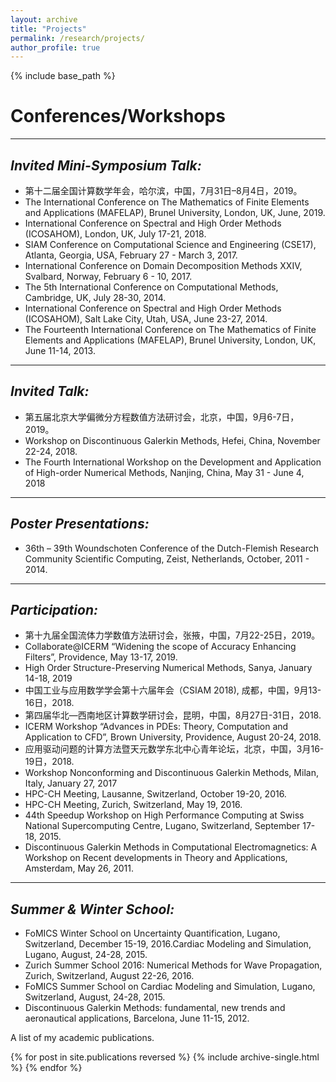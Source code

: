 ```yaml
---
layout: archive
title: "Projects"
permalink: /research/projects/
author_profile: true
---
```


{% include base_path %}

# Conferences/Workshops

***
## _Invited Mini-Symposium Talk:_
* 第十二届全国计算数学年会，哈尔滨，中国，7月31日–8月4日，2019。
* The International Conference on The Mathematics of Finite Elements and Applications (MAFELAP), Brunel University, London, UK, June, 2019.
* International Conference on Spectral and High Order Methods (ICOSAHOM), London, UK, July 17-21, 2018.
* SIAM Conference on Computational Science and Engineering (CSE17), Atlanta, Georgia, USA, February 27 - March 3, 2017.
* International Conference on Domain Decomposition Methods XXIV, Svalbard, Norway, February 6 - 10, 2017.
* The 5th International Conference on Computational Methods, Cambridge, UK, July 28-30, 2014.
* International Conference on Spectral and High Order Methods (ICOSAHOM), Salt Lake City, Utah, USA, June 23-27, 2014.
* The Fourteenth International Conference on The Mathematics of Finite Elements and Applications (MAFELAP), Brunel University, London, UK, June 11-14, 2013.

***
## _Invited Talk:_
* 第五届北京大学偏微分方程数值方法研讨会，北京，中国，9月6-7日， 2019。
* Workshop on Discontinuous Galerkin Methods, Hefei, China, November 22-24, 2018.
* The Fourth International Workshop on the Development and Application of High-order Numerical Methods, Nanjing, China, May 31 - June 4, 2018

***
## _Poster Presentations:_
* 36th – 39th Woundschoten Conference of the Dutch-Flemish Research Community Scientific Computing, Zeist, Netherlands, October, 2011 - 2014.

***
## _Participation:_
* 第十九届全国流体力学数值方法研讨会，张掖，中国，7月22-25日，2019。 
* Collaborate@ICERM “Widening the scope of Accuracy Enhancing Filters”, Providence, May 13-17, 2019.
* High Order Structure-Preserving Numerical Methods, Sanya, January 14-18, 2019
* 中国工业与应用数学学会第十六届年会（CSIAM 2018), 成都，中国，9月13-16日，2018.
* 第四届华北—西南地区计算数学研讨会，昆明，中国，8月27日-31日，2018.
* ICERM Workshop “Advances in PDEs: Theory, Computation and Application to CFD”, Brown University, Providence, August 20-24, 2018.
* 应用驱动问题的计算方法暨天元数学东北中心青年论坛，北京，中国，3月16-19日，2018.
* Workshop Nonconforming and Discontinuous Galerkin Methods, Milan, Italy, January 27, 2017
* HPC-CH Meeting, Lausanne, Switzerland, October 19-20, 2016.
* HPC-CH Meeting, Zurich, Switzerland, May 19, 2016.
* 44th Speedup Workshop on High Performance Computing at Swiss National Supercomputing Centre, Lugano, Switzerland, September 17-18, 2015.
* Discontinuous Galerkin Methods in Computational Electromagnetics: A Workshop on Recent developments in Theory and Applications, Amsterdam, May 26, 2011.

***
## _Summer & Winter School:_
* FoMICS Winter School on Uncertainty Quantification, Lugano, Switzerland, December 15-19, 2016.Cardiac Modeling and Simulation, Lugano, August, 24-28, 2015.
* Zurich Summer School 2016: Numerical Methods for Wave Propagation, Zurich, Switzerland, August 22-26, 2016.
* FoMICS Summer School on Cardiac Modeling and Simulation, Lugano, Switzerland, August, 24-28, 2015.
* Discontinuous Galerkin Methods: fundamental, new trends and aeronautical applications, Barcelona, June 11-15, 2012.

A list of my academic publications.

{% for post in site.publications reversed %}
  {% include archive-single.html %}
{% endfor %}